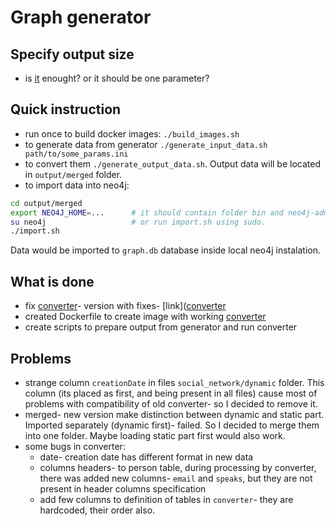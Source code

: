 # Graph generator 
## Specify output size
- is [it](https://github.com/ldbc/ldbc_snb_datagen/wiki/Configuration#generator-parameters) enought? or it should be one parameter?
## Quick instruction
 - run once to build docker images: `./build_images.sh`
 - to generate data from generator `./generate_input_data.sh path/to/some_params.ini`
 - to convert them `./generate_output_data.sh`. Output data will be located in `output/merged` folder. 
 - to import data into neo4j:
 ```bash
 cd output/merged
 export NEO4J_HOME=...      # it should contain folder bin and neo4j-admin inside. Look into import.sh
 su neo4j                   # or run import.sh using sudo. 
 ./import.sh
 ```
Data would be imported to `graph.db` database inside local neo4j instalation.

## What is done
 - fix [converter](https://github.com/PlatformLab/ldbc-snb-impls)- version with fixes- [link]([converter](https://github.com/seleythen/ldbc-snb-impls)
 - created Dockerfile to create image with working [converter](https://github.com/seleythen/ldbc-snb-impls/tree/master/snb-interactive-neo4j)
 - create scripts to prepare output from generator and run converter
## Problems
 - strange column `creationDate` in files `social_network/dynamic` folder. This column (its placed as first, and being present in all files) cause most of problems with compatibility of old converter- so I decided to remove it. 
 - merged- new version make distinction between dynamic and static part. Imported separately (dynamic first)- failed. So I decided to merge them into one folder. Maybe loading static part first would also work.
 - some bugs in converter:
     - date- creation date has different format in new data
     - columns headers- to person table, during processing by converter, there was added new columns- `email` and `speaks`, but they are not present in header columns specification
     - add few columns to definition of tables in `converter`- they are hardcoded, their order also.